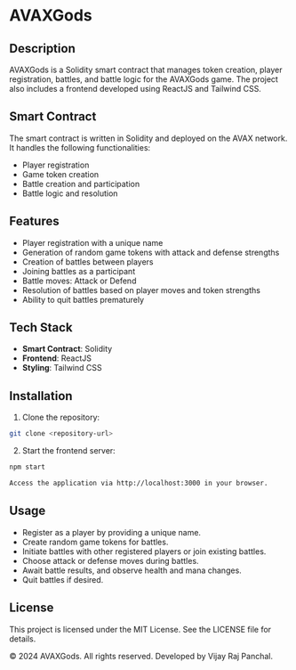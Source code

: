 # AVAXGods

## Description

AVAXGods is a Solidity smart contract that manages token creation, player registration, battles, and battle logic for the AVAXGods game. The project also includes a frontend developed using ReactJS and Tailwind CSS.

## Smart Contract

The smart contract is written in Solidity and deployed on the AVAX network. It handles the following functionalities:

- Player registration
- Game token creation
- Battle creation and participation
- Battle logic and resolution

## Features

- Player registration with a unique name
- Generation of random game tokens with attack and defense strengths
- Creation of battles between players
- Joining battles as a participant
- Battle moves: Attack or Defend
- Resolution of battles based on player moves and token strengths
- Ability to quit battles prematurely

## Tech Stack

- **Smart Contract**: Solidity
- **Frontend**: ReactJS
- **Styling**: Tailwind CSS

## Installation

1. Clone the repository:

```bash
git clone <repository-url>
```

2. Start the frontend server:
```bash
npm start
```
```bash
Access the application via http://localhost:3000 in your browser.
```

## Usage
- Register as a player by providing a unique name.
- Create random game tokens for battles.
- Initiate battles with other registered players or join existing battles.
- Choose attack or defense moves during battles.
- Await battle results, and observe health and mana changes.
- Quit battles if desired.

## License
This project is licensed under the MIT License. See the LICENSE file for details.

© 2024 AVAXGods. All rights reserved. Developed by Vijay Raj Panchal.